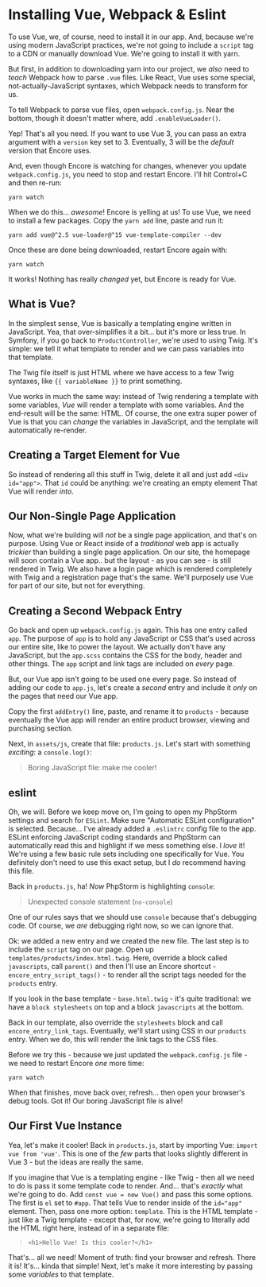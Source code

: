# Installing Vue, Webpack & Eslint

To use Vue, we, of course, need to install it in our app. And, because we're
using modern JavaScript practices, we're not going to include a `script` tag
to a CDN or manually download Vue. We're going to install it with yarn.

But first, in addition to downloading yarn into our project, we *also* need to
*teach* Webpack how to parse `.vue` files. Like React, Vue uses some special,
not-actually-JavaScript syntaxes, which Webpack needs to transform for us.

To tell Webpack to parse vue files, open `webpack.config.js`. Near the bottom,
though it doesn't matter where, add `.enableVueLoader()`.

Yep! That's all you need. If you want to use Vue 3, you can pass an extra argument
with a `version` key set to 3. Eventually, 3 will be the *default* version that
Encore uses.

And, even though Encore is watching for changes, whenever you update
`webpack.config.js`, you need to stop and restart Encore. I'll hit Control+C and
then re-run:

```terminal
yarn watch
```

When we do this... *awesome*! Encore is yelling at us! To use Vue, we need to
install a few packages. Copy the `yarn add` line, paste and run it:

```terminal-silent
yarn add vue@^2.5 vue-loader@^15 vue-template-compiler --dev
```

Once these are done being downloaded, restart Encore again with:

```terminal
yarn watch
```

It works! Nothing has really *changed* yet, but Encore is ready for Vue.

## What is Vue?

In the simplest sense, Vue is basically a templating engine written in JavaScript.
Yea, that over-simplifies it a bit... but it's more or less true. In Symfony,
if you go back to `ProductController`, we're used to using Twig. It's simple: we
tell it what template to render and we can pass variables into that template.

The Twig file itself is just HTML where we have access to a few Twig syntaxes,
like `{{ variableName }}` to print something.

Vue works in much the same way: instead of Twig rendering a template with some
variables, *Vue* will render a template with some variables. And the end-result
will be the same: HTML. Of course, the one extra super power of Vue is that you
can *change* the variables in JavaScript, and the template will automatically
re-render.

## Creating a Target Element for Vue

So instead of rendering all this stuff in Twig, delete it all and just add
`<div id="app">`. That `id` could be anything: we're creating an empty element
That Vue will render *into*.

## Our Non-Single Page Application

Now, what we're building will *not* be a single page application, and that's
on purpose. Using Vue or React inside of a *traditional* web app is actually
*trickier* than building a single page application. On our site, the homepage
will soon contain a Vue app.. but the layout - as you can see - is still rendered
in Twig. We also have a login page which is rendered completely with Twig and
a registration page that's the same. We'll purposely use Vue for part of our
site, but not for everything.

## Creating a Second Webpack Entry

Go back and open up `webpack.config.js` again. This has one entry called `app`.
The purpose of `app` is to hold any JavaScript or CSS that's used across our entire
site, like to power the layout. We actually don't have any JavaScript,
but the `app.scss` contains the CSS for the body, header and other things. The
`app` script and link tags are included on *every* page.

But, our Vue app isn't going to be used one every page. So instead of adding our
code to `app.js`, let's create a *second* entry and include it *only* on the pages
that need our Vue app.

Copy the first `addEntry()` line, paste, and rename it to `products` - because
eventually the Vue app will render an entire product browser, viewing and purchasing
section.

Next, in `assets/js`, create that file: `products.js`. Let's start with something
*exciting*: a `console.log()`:

> Boring JavaScript file: make me cooler!

## eslint

Oh, we will. Before we keep move on, I'm going to open my PhpStorm settings and
search for `ESLint`. Make sure "Automatic ESLint configuration" is selected.
Because... I've already added a `.eslintrc` config file to the app. ESLint enforcing
JavaScript coding standards and PhpStorm can automatically read this and highlight
if we mess something else. I *love* it! We're using a few basic rule sets including
one specifically for Vue. You definitely don't need to use this exact setup, but
I *do* recommend having this file.

Back in `products.js`, ha! *Now* PhpStorm is highlighting `console`:

> Unexpected console statement (`no-console`)

One of our rules says that we should use `console` because that's debugging code.
Of course, we *are* debugging right now, so we can ignore that.

Ok: we added a new entry and we created the new file. The last step is to include
the `script` tag on our page. Open up `templates/products/index.html.twig`. Here,
override a block called `javascripts`, call `parent()` and then I'll use an
Encore shortcut - `encore_entry_script_tags()` - to render all the script tags
needed for the `products` entry.

If you look in the base template - `base.html.twig` - it's quite traditional:
we have a `block stylesheets` on top and a block `javascripts` at the bottom.

Back in our template, also override the `stylesheets` block and call
`encore_entry_link_tags`. Eventually, we'll start using CSS in our `products`
entry. When we do, this will render the link tags to the CSS files.

Before we try this - because we just updated the `webpack.config.js` file - we
need to restart Encore *one* more time:

```terminal-silent
yarn watch
```

When that finishes, move back over, refresh... then open your browser's debug
tools. Got it! Our boring JavaScript file is alive!

## Our First Vue Instance

Yea, let's make it cooler! Back in `products.js`, start by importing Vue:
`import vue from 'vue'`. This is one of the *few* parts that looks slightly
different in Vue 3 - but the ideas are really the same.

If you imagine that Vue is a templating engine - like Twig - then all we need
to do is pass it some template code to render. And... that's *exactly* what we're
going to do. Add `const vue = new Vue()` and pass this some options. The first
is `el` set to `#app`. That tells Vue to render inside of the `id="app"` element.
Then, pass one more option: `template`. This is the HTML template - just like a
Twig template - except that, for now, we're going to literally add the HTML right
here, instead of in a separate file:

> `<h1>Hello Vue! Is this cooler?</h1>`

That's... all we need! Moment of truth: find your browser and refresh. There it
is! It's... kinda that simple! Next, let's make it more interesting by passing
some *variables* to that template.
